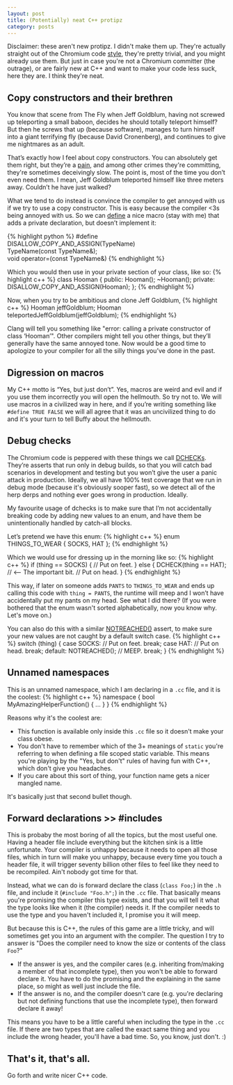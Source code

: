 ```yaml
---
layout: post
title: (Potentially) neat C++ protipz
category: posts
---
```

Disclaimer: these aren't new protipz. I didn't make them up. They're actually straight out of the Chromium code [style](http://www.chromium.org/developers/coding-style), they're pretty trivial, and you might already use them. But just in case you're not a Chromium committer (the outrage), or are fairly new at C++ and want to make your code less suck, here they are. I think they're neat.

## Copy constructors and their brethren
You know that scene from The Fly when Jeff Goldblum, having not screwed up teleporting a small baboon, decides he
should totally teleport himself? But then he screws that up (because software), manages to turn himself into a giant terrifying fly (because David Cronenberg), and continues to give me nightmares as an adult.

That’s exactly how I feel about copy constructors. You can absolutely get them right, but they’re a [pain](http://google-styleguide.googlecode.com/svn/trunk/cppguide.xml?showone=Copy_Constructors#Copy_Constructors), and among other crimes they're committing, they're sometimes deceivingly slow. The point is, most of the time you don’t even need them. I mean, Jeff Goldblum teleported himself like three meters away. Couldn’t he have just walked?

What we tend to do instead is convince the compiler to get annoyed with us if we try to use a copy constructor. This is easy because the compiler <3s being annoyed with us. So we can [define](https://code.google.com/p/chromium/codesearch#chromium/src/base/macros.h&l=28) a nice macro (stay with me) that adds a private declaration, but doesn’t implement it:

{% highlight python %}
#define DISALLOW_COPY_AND_ASSIGN(TypeName) \
TypeName(const TypeName&);   \
void operator=(const TypeName&)
{% endhighlight %}

Which you would then use in your private section of your class, like so:
{% highlight c++ %}
class Hooman {
 public:
  Hooman();
  ~Hooman();
 private:
  DISALLOW_COPY_AND_ASSIGN(Hooman);
};
{% endhighlight %}

Now, when you try to be ambitious and clone Jeff Goldblum,
{% highlight c++ %}
Hooman jeffGoldblum;
Hooman teleportedJeffGoldblum(jeffGoldblum);
{% endhighlight %}

Clang will tell you something like "error: calling a private constructor of class ‘Hooman’". Other compilers might tell you other things, but they’ll generally have the same annoyed tone. Now would be a good time to apologize to your compiler for all the silly things you’ve done in the past.

## Digression on macros
My C++ motto is “Yes, but just don’t”. Yes, macros are weird and evil and if you use them incorrectly you will open the hellmouth. So try not to. We will use macros in a civilized way in here, and if you’re writing something like `#define TRUE FALSE` we will all agree that it was an uncivilized thing to do and it's your turn to tell Buffy about the hellmouth.

## Debug checks
The Chromium code is peppered with these things we call [DCHECKs](https://code.google.com/p/chromium/codesearch#chromium/src/base/logging.h&l=734). They’re asserts that run only in debug builds, so that you will catch bad scenarios in development and testing but you won’t give the user a panic attack in production. Ideally, we all have 100% test coverage that we run in debug mode (because it's obviously sooper fast), so we detect all of the herp derps and nothing ever goes wrong in production. Ideally.

My favourite usage of dchecks is to make sure that I’m not accidentally breaking code by adding new values to an enum, and have them be unintentionally handled by catch-all blocks.

Let’s pretend we have this enum:
{% highlight c++ %}
enum THINGS_TO_WEAR {
  SOCKS,
  HAT
};
{% endhighlight %}

Which we would use for dressing up in the morning like so:
{% highlight c++ %}
if (thing == SOCKS) {
  // Put on feet.
} else {
  DCHECK(thing == HAT);  // <-- The important bit.
  // Put on head.
}
{% endhighlight %}

This way, if later on someone adds `PANTS` to `THINGS_TO_WEAR` and ends up calling this code with `thing = PANTS`, the runtime will meep and I won’t have accidentally put my pants on my head. See what I did there? (If you were bothered that the enum wasn't sorted alphabetically, now you know why. Let's move on.)

You can also do this with a similar [NOTREACHED()](https://code.google.com/p/chromium/codesearch#chromium/src/base/logging.h&l=783) assert, to make sure your new values are not caught by a default switch case.
{% highlight c++ %}
switch (thing) {
  case SOCKS:
    // Put on feet.
    break;
  case HAT:
    // Put on head.
    break;
  default:
    NOTREACHED();  // MEEP.
    break;
}
{% endhighlight %}

## Unnamed namespaces
This is an unnamed namespace, which I am declaring in a `.cc` file, and it is the coolest:
{% highlight c++ %}
namespace {
  bool MyAmazingHelperFunction() { ... }
}
{% endhighlight %}

Reasons why it's the coolest are:

* This function is available only inside this `.cc` file so it doesn't make your class obese.
* You don't have to remember which of the 3+ meanings of `static` you're referring to when defining a file scoped static variable. This means you're playing by the "Yes, but don't" rules of having fun with C++, which don't give you headaches.
* If you care about this sort of thing, your function name gets a nicer mangled name.

It's basically just that second bullet though.

## Forward declarations >> #includes
This is probaby the most boring of all the topics, but the most useful one. Having a header file include everything but the kitchen sink is a little unfortunate. Your compiler is unhappy because it needs to open all those files, which in turn will make you unhappy, because every time you touch a header file, it will trigger seventy billion other files to feel like they need to be recompiled. Ain't nobody got time for that.

Instead, what we can do is forward declare the class (`class Foo;`) in the `.h` file, and include it (`#include "Foo.h";`) in the `.cc` file. That basically means you're promising the compiler this type exists, and that you will tell it what the type looks like when it (the compiler) needs it. If the compiler needs to use the type and you haven't included it, I promise you it will meep.

But because this is C++, the rules of this game are a little tricky, and will sometimes get you into an argument with the compiler. The question I try to answer is "Does the compiler need to know the size or contents of the class `Foo`?"

* If the answer is yes, and the compiler cares (e.g. inheriting from/making a member of that incomplete type), then you won't be able to forward declare it. You have to do the promising and the explaining in the same place, so might as well just include the file.
* If the answer is no, and the compiler doesn't care (e.g. you're declaring but not defining functions that use the incomplete type), then forward declare it away!

This means you have to be a little careful when including the type in the `.cc` file. If there are two types that are called the exact same thing and you include the wrong header, you'll have a bad time. So, you know, just don't. :)

## That's it, that's all.
Go forth and write nicer C++ code.
